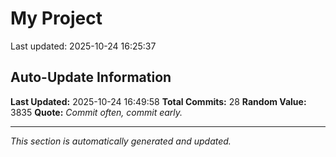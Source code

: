 # My Project


Last updated: 2025-10-24 16:25:37




























## Auto-Update Information

**Last Updated:** 2025-10-24 16:49:58
**Total Commits:** 28
**Random Value:** 3835
**Quote:** _Commit often, commit early._

---
_This section is automatically generated and updated._